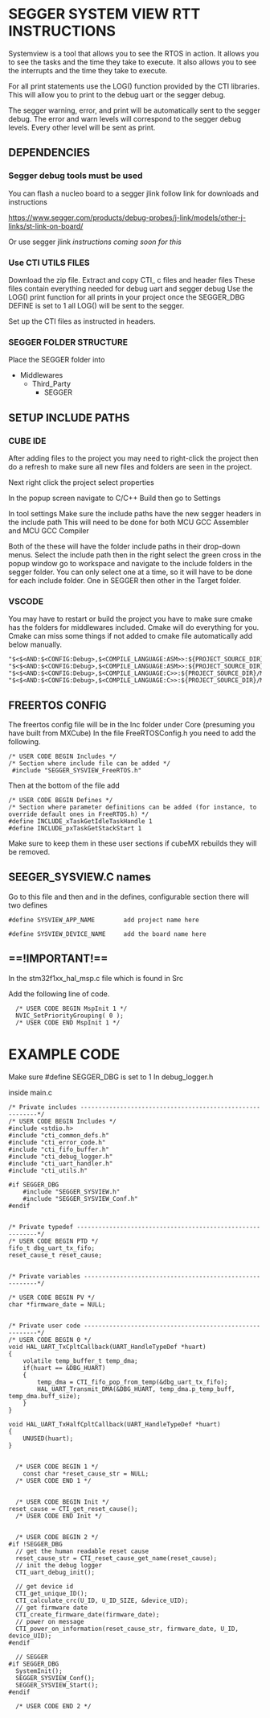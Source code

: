 # SEGGER SYSTEM VIEW RTT INSTRUCTIONS

Systemview is a tool that allows you to see the RTOS in action. It allows you to see the tasks and the
time they take to execute. It also allows you to see the interrupts and the time they take to execute.

For all print statements use the LOG() function provided by the CTI libraries. 
This will allow you to print to the debug uart or the segger debug.

The segger warning, error, and print will be automatically sent to the segger debug.
The error and warn levels will correspond to the segger debug levels.
Every other level will be sent as print. 

## DEPENDENCIES
### Segger debug tools must be used
You can flash a nucleo board to a segger jlink follow link for downloads and instructions

https://www.segger.com/products/debug-probes/j-link/models/other-j-links/st-link-on-board/

Or use segger jlink *instructions coming soon for this*

### Use CTI UTILS FILES
Download the zip file. Extract and copy CTI_ c files and header files
These files contain everything needed for debug uart and segger debug
Use the LOG() print function for all prints in your project once the SEGGER_DBG
DEFINE is set to 1 all LOG() will be sent to the segger. 

Set up the CTI files as instructed in headers.

### SEGGER FOLDER STRUCTURE
Place the SEGGER folder into
* Middlewares
    * Third_Party
        * SEGGER

## SETUP INCLUDE PATHS
### CUBE IDE
After adding files to the project you may need to right-click the project then do a refresh 
to make sure all new files and folders are seen in the project. 

Next right click the project select properties 

In the popup screen navigate to C/C++ Build then go to Settings

In tool settings Make sure the include paths have the new segger headers in the include path 
This will need to be done for both MCU GCC Assembler and MCU GCC Compiler

Both of the these will have the folder include paths in their drop-down menus. Select the include path
then in the right select the green cross in the popup window go to workspace and navigate to the 
include folders in the segger folder. You can only select one at a time, so it will have to be done 
for each include folder. One in SEGGER then other in the Target folder. 

### VSCODE
You may have to restart or build the project you have to make sure cmake has the folders for middlewares
included. Cmake will do everything for you. 
Cmake can miss some things if not added to cmake file automatically add below manually. 

    "$<$<AND:$<CONFIG:Debug>,$<COMPILE_LANGUAGE:ASM>>:${PROJECT_SOURCE_DIR}/Middlewares/Third_Party/SEGGER/Include>"
    "$<$<AND:$<CONFIG:Debug>,$<COMPILE_LANGUAGE:ASM>>:${PROJECT_SOURCE_DIR}/Middlewares/Third_Party/SEGGER/Target/Include>"
    "$<$<AND:$<CONFIG:Debug>,$<COMPILE_LANGUAGE:C>>:${PROJECT_SOURCE_DIR}/Middlewares/Third_Party/SEGGER/Target/Include>"
    "$<$<AND:$<CONFIG:Debug>,$<COMPILE_LANGUAGE:C>>:${PROJECT_SOURCE_DIR}/Middlewares/Third_Party/SEGGER/Include>"

## FREERTOS CONFIG
The freertos config file will be in the Inc folder under Core (presuming you have built from MXCube)
In the file FreeRTOSConfig.h you need to add the following. 
```
/* USER CODE BEGIN Includes */
/* Section where include file can be added */
 #include "SEGGER_SYSVIEW_FreeRTOS.h"
```
Then at the bottom of the file add 

```
/* USER CODE BEGIN Defines */
/* Section where parameter definitions can be added (for instance, to override default ones in FreeRTOS.h) */
#define INCLUDE_xTaskGetIdleTaskHandle 1
#define INCLUDE_pxTaskGetStackStart 1
```

Make sure to keep them in these user sections if cubeMX rebuilds they will be removed. 


## SEEGER_SYSVIEW.C names
Go to this file and then and in the defines, configurable section there will two defines
```
#define SYSVIEW_APP_NAME        add project name here

#define SYSVIEW_DEVICE_NAME     add the board name here
```
## ==!IMPORTANT!== 
In the stm32f1xx_hal_msp.c file which is found in Src

Add the following line of code. 
```
  /* USER CODE BEGIN MspInit 1 */
  NVIC_SetPriorityGrouping( 0 );
  /* USER CODE END MspInit 1 */
```

# EXAMPLE CODE 

Make sure #define SEGGER_DBG is set to 1 In debug_logger.h


inside main.c

```
/* Private includes ----------------------------------------------------------*/
/* USER CODE BEGIN Includes */
#include <stdio.h>
#include "cti_common_defs.h"
#include "cti_error_code.h"
#include "cti_fifo_buffer.h"
#include "cti_debug_logger.h"
#include "cti_uart_handler.h"
#include "cti_utils.h"

#if SEGGER_DBG
	#include "SEGGER_SYSVIEW.h"
	#include "SEGGER_SYSVIEW_Conf.h"
#endif


/* Private typedef -----------------------------------------------------------*/
/* USER CODE BEGIN PTD */
fifo_t dbg_uart_tx_fifo;
reset_cause_t reset_cause;


/* Private variables ---------------------------------------------------------*/

/* USER CODE BEGIN PV */
char *firmware_date = NULL;


/* Private user code ---------------------------------------------------------*/
/* USER CODE BEGIN 0 */
void HAL_UART_TxCpltCallback(UART_HandleTypeDef *huart)
{
	volatile temp_buffer_t temp_dma;
	if(huart == &DBG_HUART)
	{
		temp_dma = CTI_fifo_pop_from_temp(&dbg_uart_tx_fifo);
		HAL_UART_Transmit_DMA(&DBG_HUART, temp_dma.p_temp_buff, temp_dma.buff_size);
	}
}

void HAL_UART_TxHalfCpltCallback(UART_HandleTypeDef *huart)
{
	UNUSED(huart);
}


  /* USER CODE BEGIN 1 */
	const char *reset_cause_str = NULL;
  /* USER CODE END 1 */


  /* USER CODE BEGIN Init */
reset_cause = CTI_get_reset_cause();
  /* USER CODE END Init */


  /* USER CODE BEGIN 2 */
#if !SEGGER_DBG
  // get the human readable reset cause
  reset_cause_str = CTI_reset_cause_get_name(reset_cause);
  // init the debug logger
  CTI_uart_debug_init();

  // get device id
  CTI_get_unique_ID();
  CTI_calculate_crc(U_ID, U_ID_SIZE, &device_UID);
  // get firmware date
  CTI_create_firmware_date(firmware_date);
  // power on message
  CTI_power_on_information(reset_cause_str, firmware_date, U_ID, device_UID);
#endif

  // SEGGER
#if SEGGER_DBG
  SystemInit();
  SEGGER_SYSVIEW_Conf();
  SEGGER_SYSVIEW_Start();
#endif

  /* USER CODE END 2 */
```





